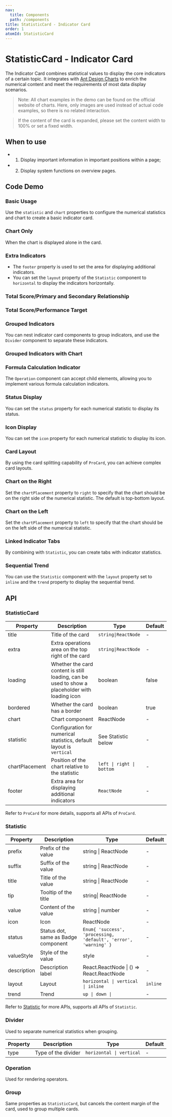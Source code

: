 ```yaml
---
nav:
  title: Components
  path: /components
title: StatisticCard - Indicator Card
order: 1
atomId: StatisticCard
---
```


# StatisticCard - Indicator Card

The Indicator Card combines statistical values to display the core indicators of a certain topic. It integrates with [Ant Design Charts](https://charts.ant.design/) to enrich the numerical content and meet the requirements of most data display scenarios.

> Note: All chart examples in the demo can be found on the official website of charts. Here, only images are used instead of actual code examples, so there is no related interaction.

> If the content of the card is expanded, please set the content width to 100% or set a fixed width.

## When to use

- 1. Display important information in important positions within a page;
- 2. Display system functions on overview pages.

## Code Demo

### Basic Usage

Use the `statistic` and `chart` properties to configure the numerical statistics and chart to create a basic indicator card.

<code src="../../../../demos/card/StatisticCard/basic.tsx" background="var(--main-bg-color)"  oldtitle="Basic Usage"></code>

### Chart Only

When the chart is displayed alone in the card.

<code src="../../../../demos/card/StatisticCard/chart.tsx" background="var(--main-bg-color)" oldtitle="Chart Only" ></code>

### Extra Indicators

- The `footer` property is used to set the area for displaying additional indicators.
- You can set the `layout` property of the `Statistic` component to `horizontal` to display the indicators horizontally.

### Total Score/Primary and Secondary Relationship

<code src="../../../../demos/card/StatisticCard/total.tsx" background="var(--main-bg-color)" oldtitle="Total Score/Primary and Secondary Relationship" ></code>

### Total Score/Performance Target

<code src="../../../../demos/card/StatisticCard/total-layout.tsx" background="var(--main-bg-color)" oldtitle="Total Score/Performance Target" ></code>

### Grouped Indicators

You can nest indicator card components to group indicators, and use the `Divider` component to separate these indicators.

### Grouped Indicators with Chart

<code src="../../../../demos/card/StatisticCard/group-chart.tsx" background="var(--main-bg-color)"  oldtitle="Grouped Indicators with Chart"></code>

### Formula Calculation Indicator

The `Operation` component can accept child elements, allowing you to implement various formula calculation indicators.

<code src="../../../../demos/card/StatisticCard/fomula.tsx" background="var(--main-bg-color)" oldtitle="Formula Calculation Indicator" ></code>

### Status Display

You can set the `status` property for each numerical statistic to display its status.

<code src="../../../../demos/card/StatisticCard/status.tsx" background="var(--main-bg-color)" oldtitle="Status Display" ></code>

### Icon Display

You can set the `icon` property for each numerical statistic to display its icon.

<code src="../../../../demos/card/StatisticCard/icon.tsx" background="var(--main-bg-color)" oldtitle="Icon Display" ></code>

### Card Layout

By using the card splitting capability of `ProCard`, you can achieve complex card layouts.

<code src="../../../../demos/card/StatisticCard/layout.tsx" background="var(--main-bg-color)" oldtitle="Card Layout" ></code>

### Chart on the Right

Set the `chartPlacement` property to `right` to specify that the chart should be on the right side of the numerical statistic. The default is top-bottom layout.

<code src="../../../../demos/card/StatisticCard/horizontal.tsx" background="var(--main-bg-color)" oldtitle="Chart on the Right" ></code>

### Chart on the Left

Set the `chartPlacement` property to `left` to specify that the chart should be on the left side of the numerical statistic.

<code src="../../../../demos/card/StatisticCard/horizontal-left.tsx" background="var(--main-bg-color)" oldtitle="Chart on the Left" ></code>

### Linked Indicator Tabs

By combining with `Statistic`, you can create tabs with indicator statistics.

<code src="../../../../demos/card/StatisticCard/tabs-statistic.tsx" background="var(--main-bg-color)" oldtitle="Linked Indicator Tabs" ></code>

### Sequential Trend

You can use the `Statistic` component with the `layout` property set to `inline` and the `trend` property to display the sequential trend.

<code src="../../../../demos/card/StatisticCard/trend.tsx" background="var(--main-bg-color)" oldtitle="Sequential Trend" ></code>

## API

### StatisticCard

| Property | Description | Type | Default |
| --- | --- | --- | --- |
| title | Title of the card | `string\|ReactNode` | - |
| extra | Extra operations area on the top right of the card | `string\|ReactNode` | - |
| loading | Whether the card content is still loading, can be used to show a placeholder with loading icon | boolean | false |
| bordered | Whether the card has a border | boolean | true |
| chart | Chart component | ReactNode | - |
| statistic | Configuration for numerical statistics, default layout is `vertical` | See Statistic below | - |
| chartPlacement | Position of the chart relative to the statistic | `left \| right \| bottom` | - |
| footer | Extra area for displaying additional indicators | `ReactNode` | - |

Refer to `ProCard` for more details, supports all APIs of `ProCard`.

### Statistic

| Property | Description | Type | Default |
| --- | --- | --- | --- |
| prefix | Prefix of the value | string \| ReactNode | - |
| suffix | Suffix of the value | string \| ReactNode | - |
| title | Title of the value | string \| ReactNode | - |
| tip | Tooltip of the title | string\| ReactNode | - |
| value | Content of the value | string \| number | - |
| icon | Icon | ReactNode | - |
| status | Status dot, same as Badge component | `Enum{ 'success', 'processing, 'default', 'error', 'warning' }` | - |
| valueStyle | Style of the value | style | - |
| description | Description label | React.ReactNode \| () => React.ReactNode | - |
| layout | Layout | `horizontal \| vertical \| inline` | `inline` |
| trend | Trend | `up \| down \|` | - |

Refer to [Statistic](https://ant.design/components/statistic/) for more APIs, supports all APIs of `Statistic`.

### Divider

Used to separate numerical statistics when grouping.

| Property | Description         | Type                     | Default |
| -------- | ------------------- | ------------------------ | ------- |
| type     | Type of the divider | `horizontal \| vertical` | -       |

### Operation

Used for rendering operators.

### Group

Same properties as `StatisticCard`, but cancels the content margin of the card, used to group multiple cards.
